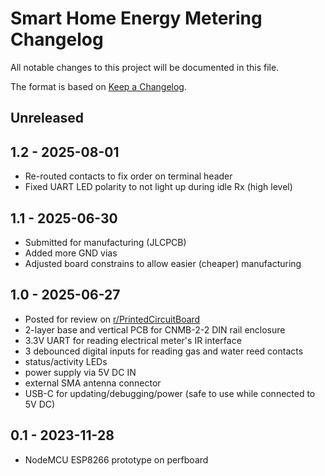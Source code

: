 # Smart Home Energy Metering Changelog

All notable changes to this project will be documented in this file.

The format is based on [Keep a Changelog](https://keepachangelog.com/en/1.1.0/).

## Unreleased

## 1.2 - 2025-08-01

- Re-routed contacts to fix order on terminal header
- Fixed UART LED polarity to not light up during idle Rx (high level)

## 1.1 - 2025-06-30

- Submitted for manufacturing (JLCPCB)
- Added more GND vias
- Adjusted board constrains to allow easier (cheaper) manufacturing

## 1.0 - 2025-06-27

- Posted for review on [r/PrintedCircuitBoard](https://www.reddit.com/r/PrintedCircuitBoard/comments/1llyu23/review_request_esp32c3_board_for_reading_energy/)
- 2-layer base and vertical PCB for CNMB-2-2 DIN rail enclosure
- 3.3V UART for reading electrical meter's IR interface
- 3 debounced digital inputs for reading gas and water reed contacts
- status/activity LEDs
- power supply via 5V DC IN
- external SMA antenna connector
- USB-C for updating/debugging/power (safe to use while connected to 5V DC)

## 0.1 - 2023-11-28

- NodeMCU ESP8266 prototype on perfboard
